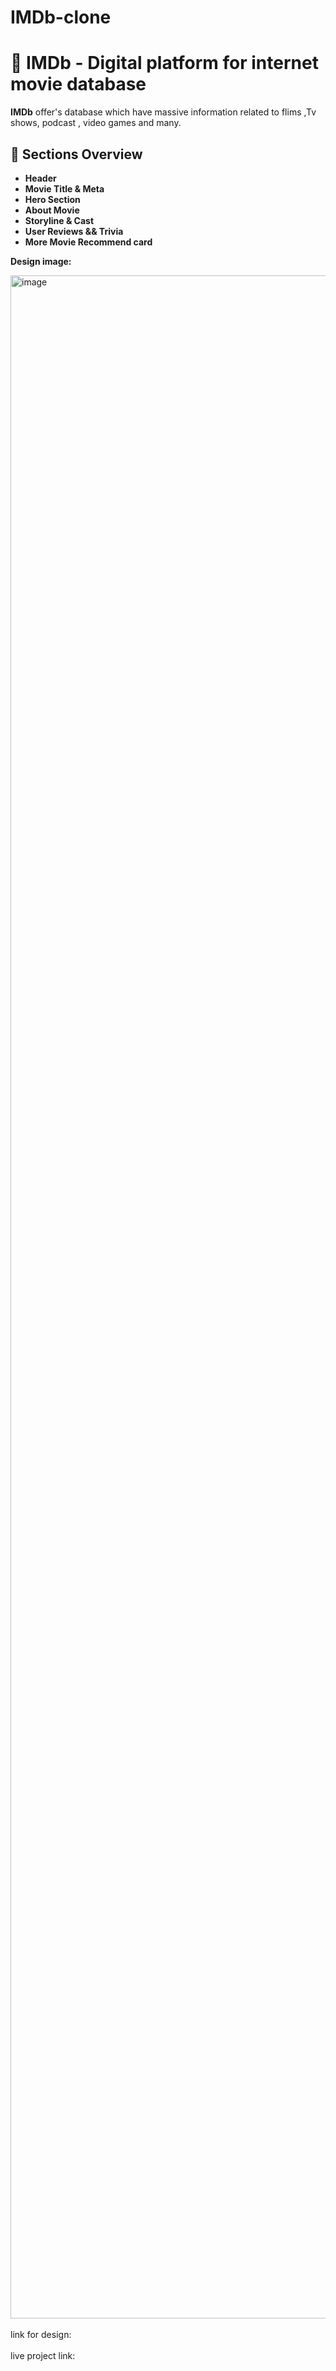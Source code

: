 # IMDb-clone

# 🎥 IMDb - Digital platform for internet movie database

**IMDb** offer's database which have massive information related to flims ,Tv shows, podcast , video games and many.

## 🎯 Sections Overview

- **Header**
- **Movie Title & Meta**
- **Hero Section**
- **About Movie**
- **Storyline & Cast**
- **User Reviews && Trivia**
- **More Movie Recommend card**


**Design image:** <br>




<img width="1736" height="3269" alt="image" src="https://github.com/user-attachments/assets/2bef8166-262f-4b72-9373-5539c93cc6d7" />
<br><br>
link for design: 
<br><br>
live project link: 
